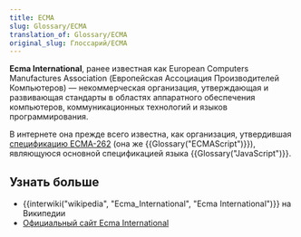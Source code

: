 ```yaml
---
title: ECMA
slug: Glossary/ECMA
translation_of: Glossary/ECMA
original_slug: Глоссарий/ECMA
---
```

**Ecma International**, ранее известная как European Computers Manufactures Association (Европейская Ассоциация Производителей Компьютеров) — некоммерческая организация, утверждающая и развивающая стандарты в областях аппаратного обеспечения компьютеров, коммуникационных технологий и языков программирования.

В интернете она прежде всего известна, как организация, утвердившая [спецификацию ECMA-262](http://www.ecma-international.org/publications/standards/Ecma-262.htm) (она же {{Glossary("ECMAScript")}}), являющуюся основной спецификацией языка {{Glossary("JavaScript")}}.

## Узнать больше

- {{interwiki("wikipedia", "Ecma_International", "Ecma International")}} на Википедии
- [Официальный сайт Ecma International](http://www.ecma-international.org/)
